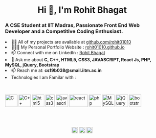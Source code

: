<h1 align="center">Hi 👋, I'm Rohit Bhagat</h1>
<h3 align="left">A CSE Student at IIT Madras, Passionate Front End Web Developer and a Competitive Coding Enthusiast.</h3>

<li align="left"> 👨‍💻 All of my projects are available at <a href="https://github.com/rohit01010">github.com/rohit01010</a></li>

<li align="left"> 👨🏽‍💻 My Personal Portfolio Website : <a href="https://rohit01010.github.io/">rohit01010.github.io</a></li>

<li align="left"> 📫 Connect with me on LinkedIn : <a href="https://www.linkedin.com/in/rohit-bhagat-2833801b1/">Rohit Bhagat</a></li>

<li align="left"> 💬 Ask me about <b> C, C++, HTML5, CSS3, JAVASCRIPT, React Js, PHP, MySQL, jQuery, Bootstrap</b></li>

<li align="left"> 📫 Reach me at: <b>cs19b038@smail.iitm.ac.in</b></li>

<li align="left"> Technologies I am Familar with : </b></li><br/><br/>

<p align="left">
  <img src="https://tlabglobal.com/wp-content/uploads/2019/03/C-language.png" alt="C" width="40" height="40"/>
  <img src="https://upload.wikimedia.org/wikipedia/commons/thumb/1/18/ISO_C%2B%2B_Logo.svg/800px-ISO_C%2B%2B_Logo.svg.png" alt="C++" width="40" height="40"/>
  
  <img src="https://upload.wikimedia.org/wikipedia/commons/thumb/6/61/HTML5_logo_and_wordmark.svg/1024px-HTML5_logo_and_wordmark.svg.png" alt="html5" width="40" height="40"/>
  <img src="https://upload.wikimedia.org/wikipedia/commons/thumb/d/d5/CSS3_logo_and_wordmark.svg/800px-CSS3_logo_and_wordmark.svg.png" alt="css3" width="30" height="40"/>
  <img src="https://upload.wikimedia.org/wikipedia/commons/thumb/9/99/Unofficial_JavaScript_logo_2.svg/768px-Unofficial_JavaScript_logo_2.svg.png" alt="javascript" width="40" height="40"/>
  <img src="https://upload.wikimedia.org/wikipedia/commons/thumb/a/a7/React-icon.svg/1280px-React-icon.svg.png" alt="react" width="60" height="40"/>
  <img src="https://www.php.net//images/logos/new-php-logo.svg" alt="php" width="40" height="40"/>
  <img src="https://www.logo.wine/a/logo/MySQL/MySQL-Logo.wine.svg" alt="MySQL" width="40" height="40"/>
  <img src="https://openjsf.org/wp-content/uploads/sites/84/2019/10/jquery-logo-vertical_large_square.png" alt="jQuery" width="40" height="40"/>
  <img src="https://upload.wikimedia.org/wikipedia/commons/thumb/b/b2/Bootstrap_logo.svg/1024px-Bootstrap_logo.svg.png" alt="bootstrap" width="40" height="40"/>
</p>
<br/><br/>
<p align="center">
<a href="https://www.linkedin.com/in/rohit-bhagat-2833801b1/" target="blank">
  <img align="center" src="https://static.licdn.com/scds/common/u/images/logos/favicons/v1/favicon.ico" height="20" width="20" /></a>
<a href="https://www.facebook.com/rohit.bhagat.754365" target="blank">
  <img align="center" src="https://static.xx.fbcdn.net/rsrc.php/yo/r/iRmz9lCMBD2.ico" height="20" width="20" /></a>
<a href="https://www.instagram.com/rohit_bhagat___/ target="blank">
  <img align="center" src="https://instagram.com/static/images/ico/favicon-192.png/68d99ba29cc8.png" height="20" width="20" /></a>
</p>
